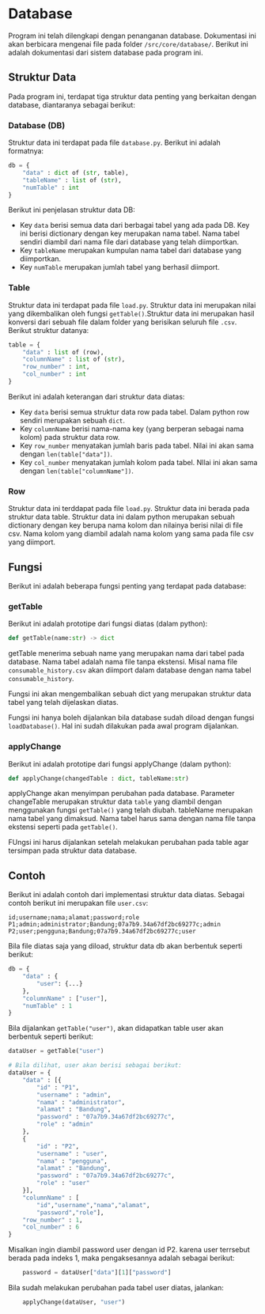 # Database
Program ini telah dilengkapi dengan penanganan database. Dokumentasi ini akan berbicara mengenai file pada folder `/src/core/database/`. Berikut ini adalah dokumentasi dari sistem database pada program ini.

## Struktur Data
Pada program ini, terdapat tiga struktur data penting yang berkaitan dengan database, diantaranya sebagai berikut:

### Database (DB)
Struktur data ini terdapat pada file `database.py`. Berikut ini adalah formatnya:

```python
db = {
    "data" : dict of (str, table),
    "tableName" : list of (str),
    "numTable" : int
}
```
Berikut ini penjelasan struktur data DB:
* Key `data` berisi semua data dari berbagai tabel yang ada pada DB. Key ini berisi dictionary dengan key merupakan nama tabel. Nama tabel sendiri diambil dari nama file dari database yang telah diimportkan.
* Key `tableName` merupakan kumpulan nama tabel dari database yang diimportkan.
* Key `numTable` merupakan jumlah tabel yang berhasil diimport.

### Table
Struktur data ini terdapat pada file `load.py`. Struktur data ini merupakan nilai yang dikembalikan oleh fungsi `getTable()`.Struktur data ini merupakan hasil konversi dari sebuah file dalam folder yang berisikan seluruh file `.csv`. Berikut struktur  datanya:

```python
table = {
    "data" : list of (row),
    "columnName" : list of (str),
    "row_number" : int,
    "col_number" : int
}
```
Berikut ini adalah keterangan dari struktur data diatas:
* Key `data` berisi semua struktur data row pada tabel. Dalam python row sendiri merupakan sebuah `dict`.
* Key `columnName` berisi nama-nama key (yang berperan sebagai nama kolom) pada struktur data row.
* Key `row_number` menyatakan jumlah baris pada tabel. Nilai ini akan sama dengan `len(table["data"])`.
* Key `col_number` menyatakan jumlah kolom pada tabel. NIlai ini akan sama dengan `len(table["columnName"])`.

### Row
Struktur data ini terddapat pada file `load.py`. Struktur data ini berada pada struktur data table. Struktur data ini dalam python merupakan sebuah dictionary dengan key berupa nama kolom dan nilainya berisi nilai di file csv. Nama kolom yang diambil adalah nama kolom yang sama pada file csv yang diimport.

## Fungsi
Berikut ini adalah beberapa fungsi penting yang terdapat pada database:

### getTable
Berikut ini adalah prototipe dari fungsi diatas (dalam python):
```python
def getTable(name:str) -> dict
```
getTable menerima sebuah name yang merupakan nama dari tabel pada database. Nama tabel adalah nama file tanpa ekstensi. Misal nama file `consumable_history.csv` akan diimport dalam database dengan nama tabel `consumable_history`.

Fungsi ini akan mengembalikan sebuah dict yang merupakan struktur data tabel yang telah dijelaskan diatas.

Fungsi ini hanya boleh dijalankan bila database sudah diload dengan fungsi `loadDatabase()`. Hal ini sudah dilakukan pada awal program dijalankan.

### applyChange
Berikut ini adalah prototipe dari fungsi applyChange (dalam python):

```python
def applyChange(changedTable : dict, tableName:str)
```
applyChange akan menyimpan perubahan pada database. Parameter changeTable merupakan struktur data `table` yang diambil dengan menggunakan fungsi `getTable()` yang telah diubah. tableName merupakan nama tabel  yang dimaksud. Nama tabel harus sama dengan nama file tanpa ekstensi seperti pada `getTable()`.

FUngsi ini harus dijalankan setelah melakukan perubahan pada table agar tersimpan pada struktur data database.

## Contoh
Berikut ini adalah contoh dari implementasi struktur data diatas.
Sebagai contoh berikut ini merupakan file `user.csv`:
```csv
id;username;nama;alamat;password;role
P1;admin;administrator;Bandung;07a7b9.34a67df2bc69277c;admin
P2;user;pengguna;Bandung;07a7b9.34a67df2bc69277c;user
```

Bila file diatas saja yang diload, struktur data db akan berbentuk seperti berikut:
```python
db = {
    "data" : {
        "user": {...}
    },
    "columnName" : ["user"],
    "numTable" : 1
}
```

Bila dijalankan `getTable("user")`, akan didapatkan table user akan berbentuk seperti berikut:
```python
dataUser = getTable("user")

# Bila dilihat, user akan berisi sebagai berikut:
dataUser = {
    "data" : [{
        "id" : "P1",
        "username" : "admin",
        "nama" : "administrator",
        "alamat" : "Bandung",
        "password" : "07a7b9.34a67df2bc69277c",
        "role" : "admin"
    },
    {
        "id" : "P2",
        "username" : "user",
        "nama" : "pengguna",
        "alamat" : "Bandung",
        "password" : "07a7b9.34a67df2bc69277c",
        "role" : "user"
    }],
    "columnName" : [
        "id","username","nama","alamat",
        "password","role"],
    "row_number" : 1,
    "col_number" : 6
}
```

Misalkan ingin diambil password user dengan id P2. karena user terrsebut berada pada indeks 1, maka pengaksesannya adalah sebagai berikut:
```python
    password = dataUser["data"][1]["password"]
```

Bila sudah melakukan perubahan pada tabel user diatas, jalankan:
```python
    applyChange(dataUser, "user")
```
